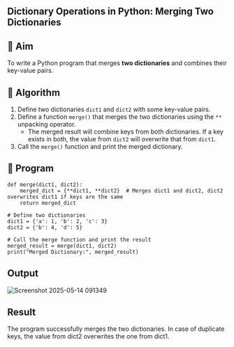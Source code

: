 ## Dictionary Operations in Python: Merging Two Dictionaries

## 🎯 Aim
To write a Python program that merges **two dictionaries** and combines their key-value pairs.

## 🧠 Algorithm
1. Define two dictionaries `dict1` and `dict2` with some key-value pairs.
2. Define a function `merge()` that merges the two dictionaries using the `**` unpacking operator.
   - The merged result will combine keys from both dictionaries. If a key exists in both, the value from `dict2` will overwrite that from `dict1`.
3. Call the `merge()` function and print the merged dictionary.

## 🧾 Program
```
def merge(dict1, dict2):
    merged_dict = {**dict1, **dict2}  # Merges dict1 and dict2, dict2 overwrites dict1 if keys are the same
    return merged_dict

# Define two dictionaries
dict1 = {'a': 1, 'b': 2, 'c': 3}
dict2 = {'b': 4, 'd': 5}

# Call the merge function and print the result
merged_result = merge(dict1, dict2)
print("Merged Dictionary:", merged_result)
```

## Output
![Screenshot 2025-05-14 091349](https://github.com/user-attachments/assets/44613201-dede-416b-bb8b-9a7fe9647ce7)


## Result
The program successfully merges the two dictionaries. In case of duplicate keys, the value from dict2 overwrites the one from dict1.
